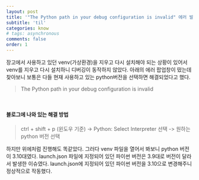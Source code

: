 ```yaml
---
layout: post
title: '"The Python path in your debug configuration is invalid" 에러 발생'
subtitle: 'til'
categories: know
# tags: asynchronous
comments: false
order: 1
---
```


장고에서 사용하고 있던 venv(가상환경)을 지우고 다시 설치해야 되는 상황이 있어서 venv를 지우고 다시 설치하니 디버깅이 동작하지 않았다. 아래의 에러 팝업창이 떴는데 찾아보니 보통은 다들 현재 사용하고 있는 python버전을 선택하면 해결되었다고 했다.

> The Python path in your debug configuration is invalid


<br>

#### 블로그에 나와 있는 해결 방법

> ctrl + shift + p (윈도우 기준) -> Python: Select Interpreter 선택 ->  원하는 python 버전 선택

하지만 위에처럼 진행해도 똑같았다. 그러다 venv 파일을 열어서 봐보니 python 버전이 3.10대였다. launch.json 파일에 지정되어 있던 파이썬 버전은 3.9대로 버전이 달라서 발생한 이슈였다. launch.json에 지정되어 있던 파이썬 버전을 3.10으로 변경해주니 정상적으로 작동했다.